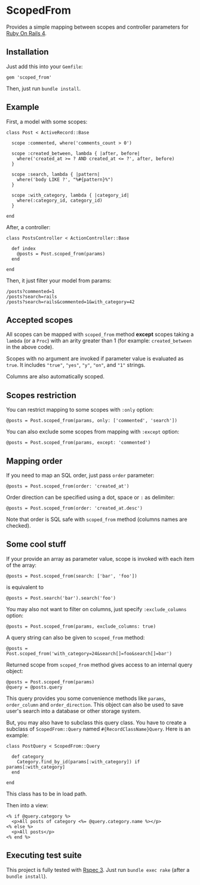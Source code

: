 # ScopedFrom

Provides a simple mapping between scopes and controller parameters for
[Ruby On Rails 4](http://rubyonrails.org/).

## Installation

Just add this into your `Gemfile`:

    gem 'scoped_from'

Then, just run `bundle install`.

## Example

First, a model with some scopes:

    class Post < ActiveRecord::Base

      scope :commented, where('comments_count > 0')

      scope :created_between, lambda { |after, before|
        where('created_at >= ? AND created_at <= ?', after, before)
      }

      scope :search, lambda { |pattern|
        where('body LIKE ?', "%#{pattern}%")
      }

      scope :with_category, lambda { |category_id|
        where(:category_id, category_id)
      }

    end

After, a controller:

    class PostsController < ActionController::Base

      def index
        @posts = Post.scoped_from(params)
      end

    end

Then, it just filter your model from params:

    /posts?commented=1
    /posts?search=rails
    /posts?search=rails&commented=1&with_category=42

## Accepted scopes

All scopes can be mapped with `scoped_from` method **except** scopes taking a
`lambda` (or a `Proc`) with an arity greater than 1 (for example:
`created_between` in the above code).

Scopes with no argument are invoked if parameter value is evaluated as `true`.
It includes `"true"`, `"yes"`, `"y"`, `"on"`, and `"1"` strings.

Columns are also automatically scoped.

## Scopes restriction

You can restrict mapping to some scopes with `:only` option:

    @posts = Post.scoped_from(params, only: ['commented', 'search'])

You can also exclude some scopes from mapping with `:except` option:

    @posts = Post.scoped_from(params, except: 'commented')

## Mapping order

If you need to map an SQL order, just pass `order` parameter:

    @posts = Post.scoped_from(order: 'created_at')

Order direction can be specified using a dot, space or `:` as delimiter:

    @posts = Post.scoped_from(order: 'created_at.desc')

Note that order is SQL safe with `scoped_from` method (columns names are
checked).

## Some cool stuff

If your provide an array as parameter value, scope is invoked with each item
of the array:

    @posts = Post.scoped_from(search: ['bar', 'foo'])

is equivalent to

    @posts = Post.search('bar').search('foo')

You may also not want to filter on columns, just specify `:exclude_columns`
option:

    @posts = Post.scoped_from(params, exclude_columns: true)

A query string can also be given to `scoped_from` method:

    @posts = Post.scoped_from('with_category=24&search[]=foo&search[]=bar')

Returned scope from `scoped_from` method gives access to an internal query
object:

    @posts = Post.scoped_from(params)
    @query = @posts.query

This query provides you some convenience methods like `params`, `order_column`
and `order_direction`. This object can also be used to save user's search into
a database or other storage system.

But, you may also have to subclass this query class. You have to create a
subclass of `ScopedFrom::Query` named `#{RecordClassName}Query`. Here is an
example:

    class PostQuery < ScopedFrom::Query

      def category
        Category.find_by_id(params[:with_category]) if params[:with_category]
      end

    end

This class has to be in load path.

Then into a view:

    <% if @query.category %>
      <p>All posts of category <%= @query.category.name %></p>
    <% else %>
      <p>All posts</p>
    <% end %>

## Executing test suite

This project is fully tested with [Rspec 3](http://github.com/rspec/rspec).
Just run `bundle exec rake` (after a `bundle install`).
